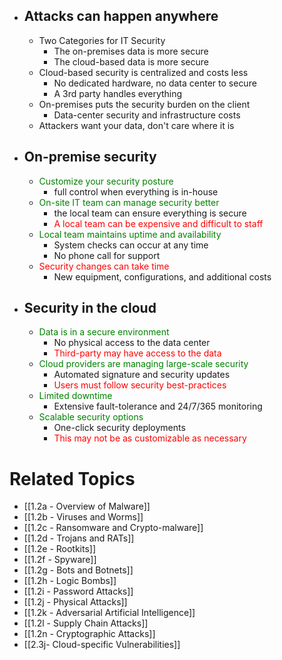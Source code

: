 - ## Attacks can happen anywhere
	- Two Categories for IT Security
		- The on-premises data is more secure
		- The cloud-based data is more secure
	- Cloud-based security is centralized and costs less
		- No dedicated hardware, no data center to secure
		- A 3rd party handles everything
	- On-premises puts the security burden on the client
		- Data-center security and infrastructure costs
	- Attackers want your data, don't care where it is
- ## On-premise security
	- <span style="color:green">Customize your security posture</span>
		- full control when everything is in-house
	- <span style="color:green">On-site IT team can manage security better</span>
		- the local team can ensure everything is secure
		- <span style="color:red">A local team can be expensive and difficult to staff</span>
	- <span style="color:green">Local team maintains uptime and availability</span>
		- System checks can occur at any time
		- No phone call for support
	- <span style="color:red">Security changes can take time</span>
		- New equipment, configurations, and additional costs
- ## Security in the cloud
	- <span style="color:green">Data is in a secure environment</span>
		- No physical access to the data center
		- <span style="color:red">Third-party may have access to the data</span>
	- <span style="color:green">Cloud providers are managing large-scale security</span>
		- Automated signature and security updates
		- <span style="color:red">Users must follow security best-practices</span>
	- <span style="color:green">Limited downtime</span>
		- Extensive fault-tolerance and 24/7/365 monitoring
	- <span style="color:green">Scalable security options</span>
		- One-click security deployments
		- <span style="color:red">This may not be as customizable as necessary</span>

# Related Topics
- [[1.2a - Overview of Malware]]
- [[1.2b - Viruses and Worms]]
- [[1.2c - Ransomware and Crypto-malware]]
- [[1.2d - Trojans and RATs]]
- [[1.2e - Rootkits]]
- [[1.2f - Spyware]]
- [[1.2g - Bots and Botnets]]
- [[1.2h - Logic Bombs]]
- [[1.2i - Password Attacks]]
- [[1.2j - Physical Attacks]]
- [[1.2k - Adversarial Artificial Intelligence]]
- [[1.2l - Supply Chain Attacks]]
- [[1.2n - Cryptographic Attacks]]
- [[2.3j- Cloud-specific Vulnerabilities]]
